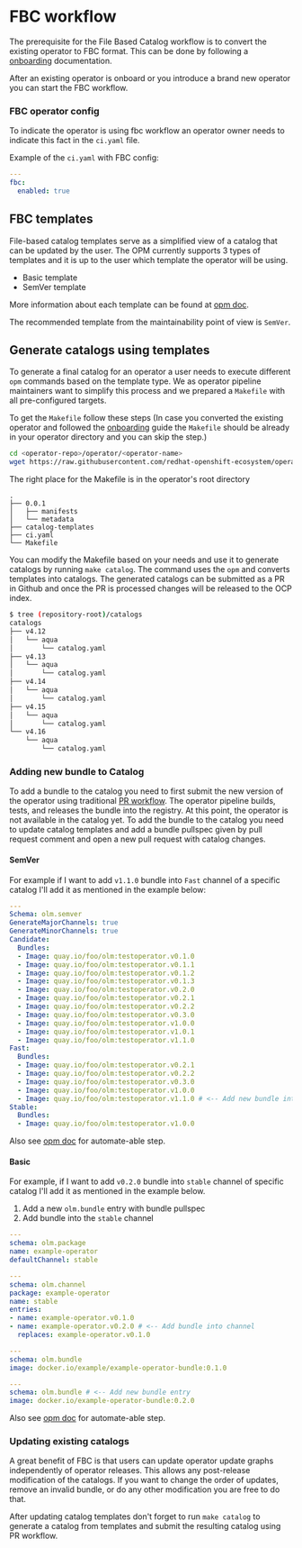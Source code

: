 # FBC workflow

The prerequisite for the File Based Catalog workflow is to convert the existing operator
to FBC format. This can be done by following a [onboarding](./fbc_onboarding.md) documentation.

After an existing operator is onboard or you introduce a brand new operator you can
start the FBC workflow.

### FBC operator config
To indicate the operator is using fbc workflow an operator owner needs to indicate this
fact in the `ci.yaml` file.

Example of the `ci.yaml` with FBC config:
```yaml
---
fbc:
  enabled: true
```

## FBC templates
File-based catalog templates serve as a simplified view of a catalog that can be updated
by the user. The OPM currently supports 3 types of templates and it is up to the user which
template the operator will be using.

* Basic template
* SemVer template

More information about each template can be found at [opm doc](https://olm.operatorframework.io/docs/reference/catalog-templates/).

The recommended template from the maintainability point of view is `SemVer`.

## Generate catalogs using templates
To generate a final catalog for an operator a user needs to execute different `opm`
commands based on the template type. We as operator pipeline maintainers want
to simplify this process and we prepared a `Makefile` with all pre-configured targets.

To get the `Makefile` follow these steps (In case you converted the existing operator and
followed the [onboarding](./fbc_onboarding.md) guide the `Makefile` should be already in
your operator directory and you can skip the step.)

```bash
cd <operator-repo>/operator/<operator-name>
wget https://raw.githubusercontent.com/redhat-openshift-ecosystem/operator-pipelines/main/fbc/Makefile
```

The right place for the Makefile is in the operator's root directory
```
.
├── 0.0.1
│   ├── manifests
│   └── metadata
├── catalog-templates
├── ci.yaml
└── Makefile

```

You can modify the Makefile based on your needs and use it to generate catalogs by running `make catalog`.
The command uses the `opm` and converts templates into catalogs. The generated catalogs
can be submitted as a PR in Github and once the PR is processed changes will be released to the
OCP index.

```bash
$ tree (repository-root)/catalogs
catalogs
├── v4.12
│   └── aqua
│       └── catalog.yaml
├── v4.13
│   └── aqua
│       └── catalog.yaml
├── v4.14
│   └── aqua
│       └── catalog.yaml
├── v4.15
│   └── aqua
│       └── catalog.yaml
└── v4.16
    └── aqua
        └── catalog.yaml

```

### Adding new bundle to Catalog
To add a bundle to the catalog you need to first submit the new version of the operator
using traditional [PR workflow](./contributing-via-pr.md). The operator pipeline builds,
tests, and releases the bundle into the registry. At this point, the operator is not available
in the catalog yet. To add the bundle to the catalog you need to update catalog templates
and add a bundle pullspec given by pull request comment and open a new pull request with catalog
changes.

#### SemVer
For example if I want to add `v1.1.0` bundle into `Fast` channel of a specific catalog I'll
add it as mentioned in the example below:

```yaml
---
Schema: olm.semver
GenerateMajorChannels: true
GenerateMinorChannels: true
Candidate:
  Bundles:
  - Image: quay.io/foo/olm:testoperator.v0.1.0
  - Image: quay.io/foo/olm:testoperator.v0.1.1
  - Image: quay.io/foo/olm:testoperator.v0.1.2
  - Image: quay.io/foo/olm:testoperator.v0.1.3
  - Image: quay.io/foo/olm:testoperator.v0.2.0
  - Image: quay.io/foo/olm:testoperator.v0.2.1
  - Image: quay.io/foo/olm:testoperator.v0.2.2
  - Image: quay.io/foo/olm:testoperator.v0.3.0
  - Image: quay.io/foo/olm:testoperator.v1.0.0
  - Image: quay.io/foo/olm:testoperator.v1.0.1
  - Image: quay.io/foo/olm:testoperator.v1.1.0
Fast:
  Bundles:
  - Image: quay.io/foo/olm:testoperator.v0.2.1
  - Image: quay.io/foo/olm:testoperator.v0.2.2
  - Image: quay.io/foo/olm:testoperator.v0.3.0
  - Image: quay.io/foo/olm:testoperator.v1.0.0
  - Image: quay.io/foo/olm:testoperator.v1.1.0 # <-- Add new bundle into fast channel
Stable:
  Bundles:
  - Image: quay.io/foo/olm:testoperator.v1.0.0
```
Also see [opm doc](https://olm.operatorframework.io/docs/advanced-tasks/catalog-update-formulary/#fbc)
for automate-able step.

#### Basic
For example, if I want to add `v0.2.0` bundle into `stable` channel of specific catalog I'll
add it as mentioned in the example below.

1. Add a new `olm.bundle` entry with bundle pullspec
2. Add bundle into the `stable` channel

```yaml
---
schema: olm.package
name: example-operator
defaultChannel: stable

---
schema: olm.channel
package: example-operator
name: stable
entries:
- name: example-operator.v0.1.0
- name: example-operator.v0.2.0 # <-- Add bundle into channel
  replaces: example-operator.v0.1.0

---
schema: olm.bundle
image: docker.io/example/example-operator-bundle:0.1.0

---
schema: olm.bundle # <-- Add new bundle entry
image: docker.io/example-operator-bundle:0.2.0
```

Also see [opm doc](https://olm.operatorframework.io/docs/advanced-tasks/catalog-update-formulary/#semver)
for automate-able step.

### Updating existing catalogs
A great benefit of FBC is that users can update operator update graphs independently
of operator releases. This allows any post-release modification of the catalogs.
If you want to change the order of updates, remove an invalid bundle, or do any other modification
you are free to do that.

After updating catalog templates don't forget to run `make catalog` to generate a catalog
from templates and submit the resulting catalog using PR workflow.
